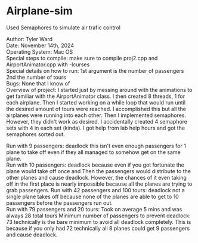 # Airplane-sim
Used Semaphores to simulate air trafic control


Author: Tyler Ward<br/>
Date: November 14th, 2024<br/>
Operating System: Mac OS<br/>
Special steps to compile: make sure to compile proj2.cpp and AirportAnimator.cpp with -lcurses<br/>
Special details on how to run: 1st argument is the number of passengers 2nd the number of tours<br/>
Bugs: None that I know of<br/>
Overview of project: I started just by messing around with the animations to get familiar with the AirportAnimator 
class. I then created 8 threads, 1 for each airplane. Then I started working on a while loop that would run until the desired amount of tours were reached.
I accomplished this but all the airplanes were running into each other. Then I implemented semaphores. However,
they didn't work as desired. I accidentally created 4 semaphore sets with 4 in each set (kinda). I got help 
from lab help hours and got the semaphores sorted out. <br/>



Run with 9 passengers: deadlock this isn't even enough passengers for 1 plane to take off even if they all
managed to somehow get on the same plane.  <br/>
Run with 10 passengers: deadlock because even if you got fortunate the plane would take off once and Then
the passengers would distribute to the other planes and cause deadlock. However, the chances of it even taking off
in the first place is nearly impossible because all the planes are trying to grab passengers. 
Run with 42 passengers and 100 tours: deadlock not a single plane takes off because none of the planes are 
able to get to 10 passengers before the passengers run out. <br/>
Run with 79 passengers and 20 tours: Took on average 5 mins and was always 28 total tours
Minimum number of passengers to prevent deadlock: 73 technically is the bare minimum to avoid
all deadlock completely. This is because if you only had 72 technically all 8 planes could get 9 passengers and cause 
deadlock. <br/>

